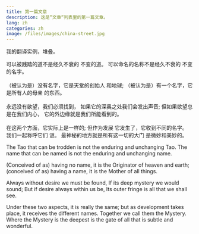 ```yaml
---
title: 第一篇文章
description: 这是“文章“列表里的第一篇文章。
lang: zh
categories: zh
image: /files/images/china-street.jpg
---
```


我的翻译实例，堆叠。

<div class="left">

<p>可以被践踏的道不是经久不衰的
不变的道。 可以命名的名称不是经久不衰的
不变的名字。
<br><br>
（被认为是）没有名字，它是天堂的创始人
和地球; （被认为是）有一个名字，它是所有人的母亲
的东西。
<br><br>
永远没有欲望，我们必须找到，
如果它的深奥之处我们会发出声音;
但如果欲望总是在我们内心，
它的外边缘就是我们所能看到的。
<br><br>
在这两个方面，它实际上是一样的; 但作为发展
它发生了，它收到不同的名字。 我们一起称呼它们
谜。 最神秘的地方就是所有这一切的大门
是微妙和美妙的。</p>
</div>

<div class="right">
<p>
The Tao that can be trodden is not the enduring and
unchanging Tao. The name that can be named is not the enduring and
unchanging name.

(Conceived of as) having no name, it is the Originator of heaven
and earth; (conceived of as) having a name, it is the Mother of all
things.

Always without desire we must be found,
If its deep mystery we would sound;
But if desire always within us be,
Its outer fringe is all that we shall see.

Under these two aspects, it is really the same; but as development
takes place, it receives the different names. Together we call them
the Mystery. Where the Mystery is the deepest is the gate of all that
is subtle and wonderful.
</p>
</div>
